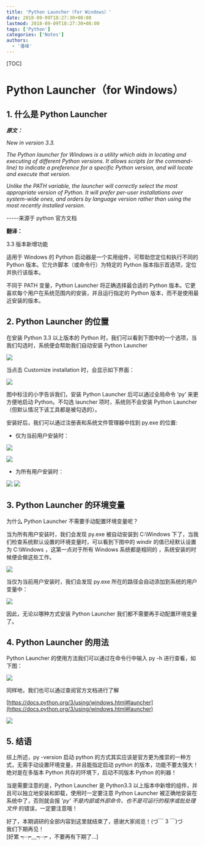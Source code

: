 ```yaml
---
title: 'Python Launcher（for Windows）'
date: 2018-09-09T18:27:30+08:00
lastmod: 2018-09-09T18:27:30+08:00
tags: ['Python']
categories: ['Notes']
authors:
  - '潘峰'
---
```


[TOC]

# Python Launcher（for Windows）

## 1. 什么是 Python Launcher

**_原文：_**

_New in version 3.3._

_The Python launcher for Windows is a utility which aids in locating and executing of different Python versions. It allows scripts (or the command-line) to indicate a preference for a specific Python version, and will locate and execute that version._

_Unlike the PATH variable, the launcher will correctly select the most appropriate version of Python. It will prefer per-user installations over system-wide ones, and orders by language version rather than using the most recently installed version._

-----来源于 python 官方文档

**翻译：**

3.3 版本新增功能

适用于 Windows 的 Python 启动器是一个实用组件，可帮助您定位和执行不同的 Python 版本。它允许脚本（或命令行）为特定的 Python 版本指示首选项，定位并执行该版本。

不同于 PATH 变量，Python Launcher 将正确选择最合适的 Python 版本。它更喜欢每个用户在系统范围内的安装，并且运行指定的 Python 版本，而不是使用最近安装的版本。

## 2. Python Launcher 的位置

在安装 Python 3.3 以上版本的 Python 时，我们可以看到下图中的一个选项，当我们勾选时，系统便会帮助我们自动安装 Python Launcher

![](https://cdn.jsdelivr.net/gh/fy975713384/cloud-img@main/blog/20201119122502.png)

当点击 Customize installation 时，会显示如下界面：

![](https://cdn.jsdelivr.net/gh/fy975713384/cloud-img@main/blog/20201119122709.png)

图中标注的小字告诉我们，安装 Python Launcher 后可以通过全局命令 ‘py’ 来更方便地启动 Python。不勾选 launcher 项时，系统则不会安装 Python Launcher （但默认情况下该工具都是被勾选的）。

安装好后，我们可以通过注册表和系统文件管理器中找到 py.exe 的位置:

- 仅为当前用户安装时：

![](https://cdn.jsdelivr.net/gh/fy975713384/cloud-img@main/blog/20201119122927.png)

![](https://cdn.jsdelivr.net/gh/fy975713384/cloud-img@main/blog/20201119122953.png)

- 为所有用户安装时：

![](https://cdn.jsdelivr.net/gh/fy975713384/cloud-img@main/blog/20201119123033.png)
![](https://cdn.jsdelivr.net/gh/fy975713384/cloud-img@main/blog/20201119123047.png)

## 3. Python Launcher 的环境变量

为什么 Python Launcher 不需要手动配置环境变量呢？

当为所有用户安装时，我们会发现 py.exe 被自动安装到 C:\Windows 下了，当我们检查系统默认设置的环境变量时，可以看到下图中的 windir 的值已经默认设置为 C:\Windows ，这第一点对于所有 Windows 系统都是相同的 ，系统安装的时候便会做这些工作。

![](https://cdn.jsdelivr.net/gh/fy975713384/cloud-img@main/blog/20201119123132.png)

当仅为当前用户安装时，我们会发现 py.exe 所在的路径会自动添加到系统的用户变量中：

![](https://cdn.jsdelivr.net/gh/fy975713384/cloud-img@main/blog/20201119123150.png)

因此，无论以哪种方式安装 Python Launcher 我们都不需要再手动配置环境变量了。

## 4. Python Launcher 的用法

Python Launcher 的使用方法我们可以通过在命令行中输入 py -h 进行查看，如下图：

![](https://cdn.jsdelivr.net/gh/fy975713384/cloud-img@main/blog/20201119123228.png)

同样地，我们也可以通过查阅官方文档进行了解

[https://docs.python.org/3/using/windows.html#launcher](https://docs.python.org/3/using/windows.html#launcher)

![](https://cdn.jsdelivr.net/gh/fy975713384/cloud-img@main/blog/20201119123240.png)

## 5. 结语

综上所述，py -version 启动 python 的方式其实应该是官方更为推崇的一种方式，无需手动设置环境变量，并且能指定启动 python 的版本，功能不要太强大！绝对是在多版本 Python 共存的环境下，启动不同版本 Python 的利器！

当是需要注意的是，Python Launcher 是 Python3.3 以上版本中新增的组件，并且可以独立地安装和卸载，使用时一定要注意 Python Launcher 被正确地安装在系统中了，否则就会报 _'py' 不是内部或外部命令，也不是可运行的程序或批处理文件_ 的错误，一定要注意哦！

好了，本期调研的全部内容到这里就结束了，感谢大家阅览！(づ￣ 3 ￣)づ</br>
我们下期再见！</br>
[好累 ┭┮﹏┭┮ ，不要再有下期了...]
